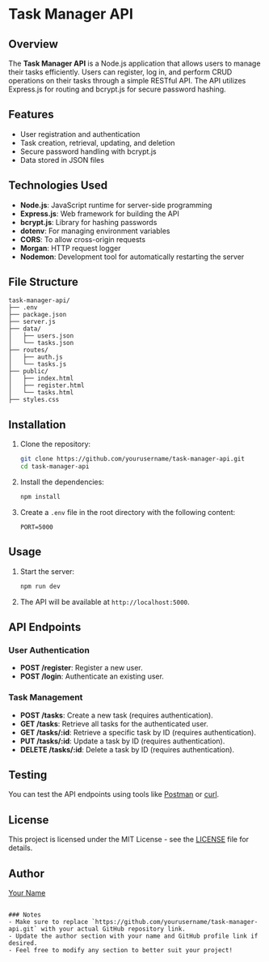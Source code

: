 # Task Manager API

## Overview
The **Task Manager API** is a Node.js application that allows users to manage their tasks efficiently. Users can register, log in, and perform CRUD operations on their tasks through a simple RESTful API. The API utilizes Express.js for routing and bcrypt.js for secure password hashing.

## Features
- User registration and authentication
- Task creation, retrieval, updating, and deletion
- Secure password handling with bcrypt.js
- Data stored in JSON files

## Technologies Used
- **Node.js**: JavaScript runtime for server-side programming
- **Express.js**: Web framework for building the API
- **bcrypt.js**: Library for hashing passwords
- **dotenv**: For managing environment variables
- **CORS**: To allow cross-origin requests
- **Morgan**: HTTP request logger
- **Nodemon**: Development tool for automatically restarting the server

## File Structure
```
task-manager-api/
├── .env
├── package.json
├── server.js
├── data/
│   ├── users.json
│   └── tasks.json
├── routes/
│   ├── auth.js
│   └── tasks.js
├── public/
│   ├── index.html
│   ├── register.html
│   └── tasks.html
├── styles.css
```

## Installation
1. Clone the repository:
   ```bash
   git clone https://github.com/yourusername/task-manager-api.git
   cd task-manager-api
   ```

2. Install the dependencies:
   ```bash
   npm install
   ```

3. Create a `.env` file in the root directory with the following content:
   ```
   PORT=5000
   ```

## Usage
1. Start the server:
   ```bash
   npm run dev
   ```

2. The API will be available at `http://localhost:5000`.

## API Endpoints
### User Authentication
- **POST /register**: Register a new user.
- **POST /login**: Authenticate an existing user.

### Task Management
- **POST /tasks**: Create a new task (requires authentication).
- **GET /tasks**: Retrieve all tasks for the authenticated user.
- **GET /tasks/:id**: Retrieve a specific task by ID (requires authentication).
- **PUT /tasks/:id**: Update a task by ID (requires authentication).
- **DELETE /tasks/:id**: Delete a task by ID (requires authentication).

## Testing
You can test the API endpoints using tools like [Postman](https://www.postman.com/) or [curl](https://curl.se/).

## License
This project is licensed under the MIT License - see the [LICENSE](LICENSE) file for details.

## Author
[Your Name](https://github.com/yourusername)
```

### Notes
- Make sure to replace `https://github.com/yourusername/task-manager-api.git` with your actual GitHub repository link.
- Update the author section with your name and GitHub profile link if desired.
- Feel free to modify any section to better suit your project!
